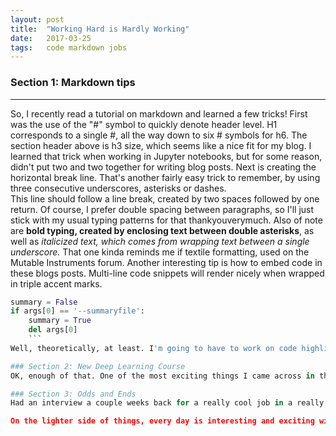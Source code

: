 ```yaml
---
layout: post
title:  "Working Hard is Hardly Working"
date:   2017-03-25
tags:   code markdown jobs
---
```

### Section 1: Markdown tips
___
So, I recently read a tutorial on markdown and learned a few tricks! First was the use of the "#" symbol to quickly denote header level. H1 corresponds to a single #, all the way down to six # symbols for h6. The section header above is h3 size, which seems like a nice fit for my blog. I learned that trick when working in Jupyter notebooks, but for some reason, didn't put two and two together for writing blog posts. Next is creating the horizontal break line. That's another fairly easy trick to remember, by using three consecutive underscores, asterisks or dashes.  
This line should follow a line break, created by two spaces followed by one return. Of course, I prefer double spacing between paragraphs, so I'll just stick with my usual typing patterns for that thankyouverymuch. Also of note are **bold typing, created by enclosing text between double asterisks**, as well as _italicized text, which comes from wrapping text between a single underscore._ That one kinda reminds me if textile formatting, used on the Mutable Instruments forum. Another interesting tip is how to embed code in these blogs posts. Multi-line code snippets will render nicely when wrapped in triple accent marks.
```python
summary = False
if args[0] == '--summaryfile':
    summary = True
    del args[0]
    ```    
Well, theoretically, at least. I'm going to have to work on code highlighting, it seems. Ironically, I'll probably never go back to fixing this blog post though. The above code snippet shall be incorrect forever!!! Anyway, markdown is great, I'm glad it exists. Markdown is to html as Keras is to TensorFlow. Now, there's a nerdy analogy for you.

### Section 2: New Deep Learning Course
OK, enough of that. One of the most exciting things I came across in the past couple weeks is a website called [Fast.ai](http://www.fast.ai). They have an online course (MOOC-style) on Deep Learning that is 100% free and sounds amazing. I am drawn in by their philosophy of using a top-down teaching approach, where they start with a complete, state-of-the-art, working deep learning model and then break it down piece by piece in subsequent lessons. I'm looking forward to digging into this class. I just need to find the time. It's a little tougher than it used to be.

### Section 3: Odds and Ends
Had an interview a couple weeks back for a really cool job in a really cool department at work. I thought I did well in one part of the interview, and not so well in the follow-up interview. I guess the latter prevailed over the former as I found out yesterday that I did not get the job. All of these rejections are starting to pile up (18 or 19 in a row now), and it's getting really frustrating. I'm about at my wit's end. The only silver lining is that these failures are pushing me to continue developing my coding skills as well as skills in deep learning and data science. I hope a new opportunity is around the corner.

On the lighter side of things, every day is interesting and exciting with a newborn. There are definitely ups and downs, but the good far, far outweighs the bad (crying, hehe). The dogs seem to be settling back in too, which is helpful. The first day or two was rough with Coco hobbling around, and Bella vomiting up her dinner all over the rug. This weekend should be fun with a couple get-togethers planned with friends.
